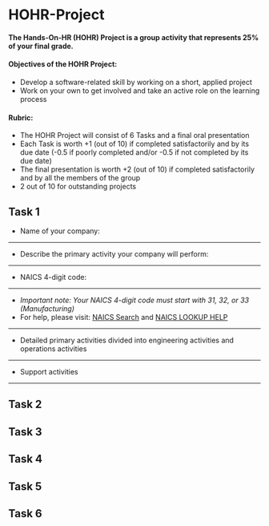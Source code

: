 # HOHR-Project
#### The Hands-On-HR (HOHR) Project is a group activity that represents 25% of your final grade.
#### Objectives of the HOHR Project:
* Develop a software-related skill by working on a short, applied project
* Work on your own to get involved and take an active role on the learning process 
#### Rubric:
* The HOHR Project will consist of 6 Tasks and a final oral presentation
* Each Task is worth +1 (out of 10) if completed satisfactorily and by its due date (-0.5 if poorly completed and/or -0.5 if not completed by its due date)
* The final presentation is worth +2 (out of 10) if completed satisfactorily and by all the members of the group
* 2 out of 10 for outstanding projects

## Task 1
* Name of your company:
***
* Describe the primary activity your company will perform:
***
* NAICS 4-digit code:
***
* *Important note: Your NAICS 4-digit code must start with 31, 32, or 33 (Manufacturing)*
* For help, please visit: [NAICS Search](https://www.naics.com/search/) and [NAICS LOOKUP HELP](https://www.naics.com/naics-identification-help/)
***
* Detailed primary activities divided into engineering activities and operations activities
***
* Support activities
***

## Task 2
## Task 3
## Task 4
## Task 5
## Task 6
